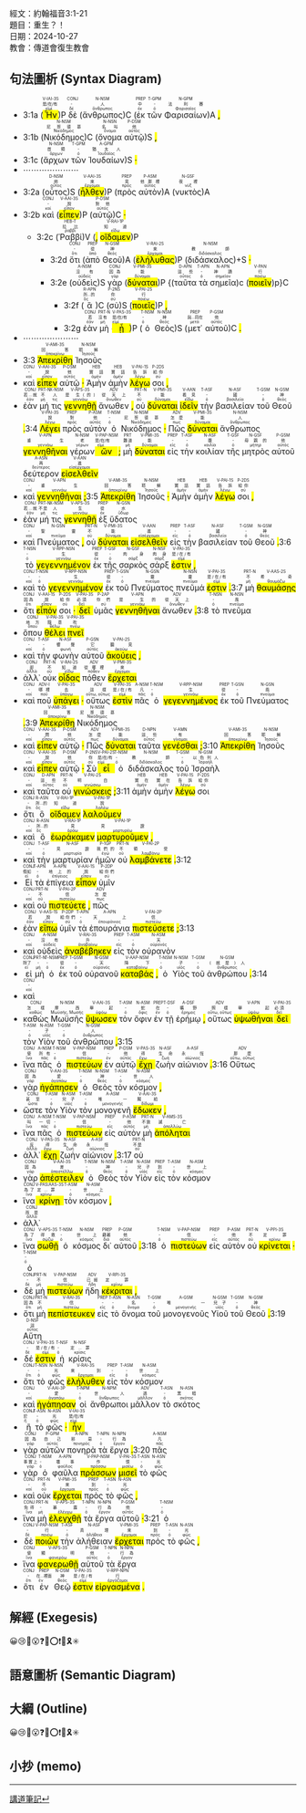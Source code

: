 經文：約翰福音3:1-21   
題目：重生？！   
日期：2024-10-27   
教會：傳道會復生教會   


## 句法圖析 (Syntax Diagram)

- 3:1a (<RUBY><ruby><ruby><mark class='verb'>Ἦν</mark><rt>εἰμί</rt></ruby><rt>是/在/有</rt></ruby><rt>V-IAI-3S</rt></RUBY>)P <RUBY><ruby><ruby>δὲ<rt>δέ</rt></ruby><rt>-</rt></ruby><rt>CONJ</rt></RUBY> (<RUBY><ruby><ruby>ἄνθρωπος<rt>ἄνθρωπος</rt></ruby><rt>人</rt></ruby><rt>N-NSM</rt></RUBY>)C (<RUBY><ruby><ruby>ἐκ<rt>ἐκ</rt></ruby><rt>中</rt></ruby><rt>PREP</rt></RUBY> <RUBY><ruby><ruby>τῶν<rt>ὀ</rt></ruby><rt>-</rt></ruby><rt>T-GPM</rt></RUBY> <RUBY><ruby><ruby>Φαρισαίων<rt>Φαρισαῖος</rt></ruby><rt>法利賽</rt></ruby><rt>N-GPM</rt></RUBY>)A <mark class='punctuation'>,</mark> 
- 3:1b (<RUBY><ruby><ruby>Νικόδημος<rt>Νικόδημος</rt></ruby><rt>尼哥德慕</rt></ruby><rt>N-NSM</rt></RUBY>)C (<RUBY><ruby><ruby>ὄνομα<rt>ὄνομα</rt></ruby><rt>名叫</rt></ruby><rt>N-NSN</rt></RUBY> <RUBY><ruby><ruby>αὐτῷ<rt>αὐτός</rt></ruby><rt>他</rt></ruby><rt>P-DSM</rt></RUBY>)S <mark class='punctuation'>,</mark> 
- 3:1c (<RUBY><ruby><ruby>ἄρχων<rt>ἄρχων</rt></ruby><rt>首領</rt></ruby><rt>N-NSM</rt></RUBY> <RUBY><ruby><ruby>τῶν<rt>ὀ</rt></ruby><rt>-</rt></ruby><rt>T-GPM</rt></RUBY> <RUBY><ruby><ruby>Ἰουδαίων<rt>Ἰουδαῖος</rt></ruby><rt>猶太人</rt></ruby><rt>A-GPM</rt></RUBY>)S <mark class='punctuation'>·</mark>
- ⋯⋯⋯⋯⋯⋯⋯
- 3:2a (<RUBY><ruby><ruby>οὗτος<rt>οὗτος</rt></ruby><rt>他</rt></ruby><rt>D-NSM</rt></RUBY>)S (<RUBY><ruby><ruby><mark class='verb'>ἦλθεν</mark><rt>ἔρχομαι</rt></ruby><rt>來</rt></ruby><rt>V-AAI-3S</rt></RUBY>)P (<RUBY><ruby><ruby>πρὸς<rt>πρός</rt></ruby><rt>見</rt></ruby><rt>PREP</rt></RUBY> <RUBY><ruby><ruby>αὐτὸν<rt>αὐτός</rt></ruby><rt>他那裡</rt></ruby><rt>P-ASM</rt></RUBY>)A (<RUBY><ruby><ruby>νυκτὸς<rt>νύξ</rt></ruby><rt>夜裡</rt></ruby><rt>N-GSF</rt></RUBY>)A
- 3:2b <RUBY><ruby><ruby>καὶ<rt>καί</rt></ruby><rt>-</rt></ruby><rt>CONJ</rt></RUBY> (<RUBY><ruby><ruby><mark class='verb'>εἶπεν</mark><rt>εἶπον</rt></ruby><rt>說</rt></ruby><rt>V-AAI-3S</rt></RUBY>)P (<RUBY><ruby><ruby>αὐτῷ<rt>αὐτός</rt></ruby><rt>對他</rt></ruby><rt>P-DSM</rt></RUBY>)C <mark class='punctuation'>·</mark> 
	- 3:2c (<RUBY><ruby><ruby>Ῥαββί<rt>ῥαββί</rt></ruby><rt>拉比</rt></ruby><rt>HEB-T</rt></RUBY>)V (<mark class='punctuation'>,</mark> <RUBY><ruby><ruby><mark class='verb'>οἴδαμεν</mark><rt>εἴδω</rt></ruby><rt>知道</rt></ruby><rt>V-RAI-1P</rt></RUBY>)P
		- 3:2d <RUBY><ruby><ruby>ὅτι<rt>ὅτι</rt></ruby><rt>-</rt></ruby><rt>CONJ</rt></RUBY> (<RUBY><ruby><ruby>ἀπὸ<rt>ἀπό</rt></ruby><rt>從</rt></ruby><rt>PREP</rt></RUBY> <RUBY><ruby><ruby>Θεοῦ<rt>θεός</rt></ruby><rt>神</rt></ruby><rt>N-GSM</rt></RUBY>)A (<RUBY><ruby><ruby><mark class='verb'>ἐλήλυθας</mark><rt>ἔρχομαι</rt></ruby><rt>來</rt></ruby><rt>V-RAI-2S</rt></RUBY>)P (<RUBY><ruby><ruby>διδάσκαλος<rt>διδάσκαλος</rt></ruby><rt>教師</rt></ruby><rt>N-NSM</rt></RUBY>)+S <mark class='punctuation'>·</mark> 
		- 3:2e (<RUBY><ruby><ruby>οὐδεὶς<rt>οὐδείς</rt></ruby><rt>沒有</rt></ruby><rt>A-NSM</rt></RUBY>)S <RUBY><ruby><ruby>γὰρ<rt>γάρ</rt></ruby><rt>因為</rt></ruby><rt>CONJ</rt></RUBY> (<RUBY><ruby><ruby><mark class='verb'>δύναται</mark><rt>δύναμαι</rt></ruby><rt>能</rt></ruby><rt>V-PMI-3S</rt></RUBY>)P {(<RUBY><ruby><ruby>ταῦτα<rt>οὗτος</rt></ruby><rt>這些</rt></ruby><rt>D-APN</rt></RUBY> <RUBY><ruby><ruby>τὰ<rt>ὀ</rt></ruby><rt>-</rt></ruby><rt>T-APN</rt></RUBY> <RUBY><ruby><ruby>σημεῖα<rt>σημεῖον</rt></ruby><rt>神蹟</rt></ruby><rt>N-APN</rt></RUBY>)c (<RUBY><ruby><ruby><mark class='inf'>ποιεῖν</mark><rt>ποιέω</rt></ruby><rt>行</rt></ruby><rt>V-PAN</rt></RUBY>)p}C 
			- 3:2f (<RUBY><ruby><ruby>ἃ<rt>ὅς</rt></ruby><rt>所...的</rt></ruby><rt>R-APN</rt></RUBY>)C (<RUBY><ruby><ruby>σὺ<rt>σύ</rt></ruby><rt>你</rt></ruby><rt>P-2NS</rt></RUBY>)S (<RUBY><ruby><ruby><mark class='verb'>ποιεῖς</mark><rt>ποιέω</rt></ruby><rt>行</rt></ruby><rt>V-PAI-2S</rt></RUBY>)P <mark class='punctuation'>,</mark> 
			- 3:2g <RUBY><ruby><ruby>ἐὰν<rt>ἐάν</rt></ruby><rt>若</rt></ruby><rt>CONJ</rt></RUBY> <RUBY><ruby><ruby>μὴ<rt>μή</rt></ruby><rt>沒有</rt></ruby><rt>PRT-N</rt></RUBY> (<RUBY><ruby><ruby><mark class='verb'>ᾖ</mark><rt>εἰμί</rt></ruby><rt>是/在/有</rt></ruby><rt>V-PAS-3S</rt></RUBY>)P (<RUBY><ruby><ruby>ὁ<rt>ὀ</rt></ruby><rt>-</rt></ruby><rt>T-NSM</rt></RUBY> <RUBY><ruby><ruby>Θεὸς<rt>θεός</rt></ruby><rt>神</rt></ruby><rt>N-NSM</rt></RUBY>)S (<RUBY><ruby><ruby>μετ᾽<rt>μετά</rt></ruby><rt>與...同在</rt></ruby><rt>PREP</rt></RUBY> <RUBY><ruby><ruby>αὐτοῦ<rt>αὐτός</rt></ruby><rt>他</rt></ruby><rt>P-GSM</rt></RUBY>)C <mark class='punctuation'>.</mark>
- ⋯⋯⋯⋯⋯⋯⋯
- 3:3 <RUBY><ruby><ruby><mark class='verb'>Ἀπεκρίθη</mark><rt>ἀποκρίνω</rt></ruby><rt>回答</rt></ruby><rt>V-AMI-3S</rt></RUBY> <RUBY><ruby><ruby>Ἰησοῦς<rt>Ἰησοῦς</rt></ruby><rt>耶穌</rt></ruby><rt>N-NSM</rt></RUBY> 
- <RUBY><ruby><ruby>καὶ<rt>καί</rt></ruby><rt>-</rt></ruby><rt>CONJ</rt></RUBY> <RUBY><ruby><ruby><mark class='verb'>εἶπεν</mark><rt>εἶπον</rt></ruby><rt>說</rt></ruby><rt>V-AAI-3S</rt></RUBY> <RUBY><ruby><ruby>αὐτῷ<rt>αὐτός</rt></ruby><rt>他</rt></ruby><rt>P-DSM</rt></RUBY> <mark class='punctuation'>·</mark> <RUBY><ruby><ruby>Ἀμὴν<rt>ἀμήν</rt></ruby><rt>實話</rt></ruby><rt>HEB</rt></RUBY> <RUBY><ruby><ruby>ἀμὴν<rt>ἀμήν</rt></ruby><rt>實話</rt></ruby><rt>HEB</rt></RUBY> <RUBY><ruby><ruby><mark class='verb'>λέγω</mark><rt>λέγω</rt></ruby><rt>告訴</rt></ruby><rt>V-PAI-1S</rt></RUBY> <RUBY><ruby><ruby>σοι<rt>σύ</rt></ruby><rt>給你</rt></ruby><rt>P-2DS</rt></RUBY> <mark class='punctuation'>,</mark> 
- <RUBY><ruby><ruby>ἐὰν<rt>ἐάν</rt></ruby><rt>若...就</rt></ruby><rt>CONJ</rt></RUBY> <RUBY><ruby><ruby>μή<rt>μή</rt></ruby><rt>不</rt></ruby><rt>PRT-N</rt></RUBY> <RUBY><ruby><ruby>τις<rt>τις</rt></ruby><rt>人</rt></ruby><rt>X-NSM</rt></RUBY> <RUBY><ruby><ruby><mark class='verb'>γεννηθῇ</mark><rt>γεννάω</rt></ruby><rt>是 生(的)</rt></ruby><rt>V-APS-3S</rt></RUBY> <RUBY><ruby><ruby>ἄνωθεν<rt>ἄνωθεν</rt></ruby><rt>從天上</rt></ruby><rt>ADV</rt></RUBY> <mark class='punctuation'>,</mark> <RUBY><ruby><ruby>οὐ<rt>οὐ</rt></ruby><rt>不</rt></ruby><rt>PRT-N</rt></RUBY> <RUBY><ruby><ruby><mark class='verb'>δύναται</mark><rt>δύναμαι</rt></ruby><rt>能</rt></ruby><rt>V-PMI-3S</rt></RUBY> <RUBY><ruby><ruby><mark class='inf'>ἰδεῖν</mark><rt>εἴδω</rt></ruby><rt>看見</rt></ruby><rt>V-AAN</rt></RUBY> <RUBY><ruby><ruby>τὴν<rt>ὀ</rt></ruby><rt>-</rt></ruby><rt>T-ASF</rt></RUBY> <RUBY><ruby><ruby>βασιλείαν<rt>βασιλεία</rt></ruby><rt>國</rt></ruby><rt>N-ASF</rt></RUBY> <RUBY><ruby><ruby>τοῦ<rt>ὀ</rt></ruby><rt>-</rt></ruby><rt>T-GSM</rt></RUBY> <RUBY><ruby><ruby>Θεοῦ<rt>θεός</rt></ruby><rt>神</rt></ruby><rt>N-GSM</rt></RUBY> <mark class='punctuation'>.</mark>3:4 <RUBY><ruby><ruby><mark class='verb'>Λέγει</mark><rt>λέγω</rt></ruby><rt>說</rt></ruby><rt>V-PAI-3S</rt></RUBY> <RUBY><ruby><ruby>πρὸς<rt>πρός</rt></ruby><rt>對</rt></ruby><rt>PREP</rt></RUBY> <RUBY><ruby><ruby>αὐτὸν<rt>αὐτός</rt></ruby><rt>他</rt></ruby><rt>P-ASM</rt></RUBY> <RUBY><ruby><ruby>ὁ<rt>ὀ</rt></ruby><rt>-</rt></ruby><rt>T-NSM</rt></RUBY> <RUBY><ruby><ruby>Νικόδημος<rt>Νικόδημος</rt></ruby><rt>尼哥德慕</rt></ruby><rt>N-NSM</rt></RUBY> <mark class='punctuation'>·</mark> <RUBY><ruby><ruby>Πῶς<rt>πως</rt></ruby><rt>怎麼</rt></ruby><rt>ADV</rt></RUBY> <RUBY><ruby><ruby><mark class='verb'>δύναται</mark><rt>δύναμαι</rt></ruby><rt>能</rt></ruby><rt>V-PMI-3S</rt></RUBY> <RUBY><ruby><ruby>ἄνθρωπος<rt>ἄνθρωπος</rt></ruby><rt>人</rt></ruby><rt>N-NSM</rt></RUBY> <RUBY><ruby><ruby><mark class='inf'>γεννηθῆναι</mark><rt>γεννάω</rt></ruby><rt>重生</rt></ruby><rt>V-APN</rt></RUBY> <RUBY><ruby><ruby>γέρων<rt>γέρων</rt></ruby><rt>老</rt></ruby><rt>N-NSM</rt></RUBY> <RUBY><ruby><ruby><mark class='ptc'>ὤν</mark><rt>εἰμί</rt></ruby><rt>是/在/有</rt></ruby><rt>V-PAP-NSM</rt></RUBY> <mark class='punctuation'>;</mark> <RUBY><ruby><ruby>μὴ<rt>μή</rt></ruby><rt>難道</rt></ruby><rt>PRT</rt></RUBY> <RUBY><ruby><ruby><mark class='verb'>δύναται</mark><rt>δύναμαι</rt></ruby><rt>能</rt></ruby><rt>V-PMI-3S</rt></RUBY> <RUBY><ruby><ruby>εἰς<rt>εἰς</rt></ruby><rt>-</rt></ruby><rt>PREP</rt></RUBY> <RUBY><ruby><ruby>τὴν<rt>ὀ</rt></ruby><rt>-</rt></ruby><rt>T-ASF</rt></RUBY> <RUBY><ruby><ruby>κοιλίαν<rt>κοιλία</rt></ruby><rt>腹</rt></ruby><rt>N-ASF</rt></RUBY> <RUBY><ruby><ruby>τῆς<rt>ὀ</rt></ruby><rt>-</rt></ruby><rt>T-GSF</rt></RUBY> <RUBY><ruby><ruby>μητρὸς<rt>μήτηρ</rt></ruby><rt>母親的</rt></ruby><rt>N-GSF</rt></RUBY> <RUBY><ruby><ruby>αὐτοῦ<rt>αὐτός</rt></ruby><rt>他</rt></ruby><rt>P-GSM</rt></RUBY> <RUBY><ruby><ruby>δεύτερον<rt>δεύτερος</rt></ruby><rt>再</rt></ruby><rt>A-ASN</rt></RUBY> <RUBY><ruby><ruby><mark class='inf'>εἰσελθεῖν</mark><rt>εἰσέρχομαι</rt></ruby><rt>進</rt></ruby><rt>V-AAN</rt></RUBY> 
- <RUBY><ruby><ruby>καὶ<rt>καί</rt></ruby><rt>-</rt></ruby><rt>CONJ</rt></RUBY> <RUBY><ruby><ruby><mark class='inf'>γεννηθῆναι</mark><rt>γεννάω</rt></ruby><rt>重生</rt></ruby><rt>V-APN</rt></RUBY> <mark class='punctuation'>;</mark>3:5 <RUBY><ruby><ruby><mark class='verb'>Ἀπεκρίθη</mark><rt>ἀποκρίνω</rt></ruby><rt>回答</rt></ruby><rt>V-AMI-3S</rt></RUBY> <RUBY><ruby><ruby>Ἰησοῦς<rt>Ἰησοῦς</rt></ruby><rt>耶穌</rt></ruby><rt>N-NSM</rt></RUBY> <mark class='punctuation'>·</mark> <RUBY><ruby><ruby>Ἀμὴν<rt>ἀμήν</rt></ruby><rt>實話</rt></ruby><rt>HEB</rt></RUBY> <RUBY><ruby><ruby>ἀμὴν<rt>ἀμήν</rt></ruby><rt>實話</rt></ruby><rt>HEB</rt></RUBY> <RUBY><ruby><ruby><mark class='verb'>λέγω</mark><rt>λέγω</rt></ruby><rt>告訴</rt></ruby><rt>V-PAI-1S</rt></RUBY> <RUBY><ruby><ruby>σοι<rt>σύ</rt></ruby><rt>給你</rt></ruby><rt>P-2DS</rt></RUBY> <mark class='punctuation'>,</mark> 
- <RUBY><ruby><ruby>ἐὰν<rt>ἐάν</rt></ruby><rt>若...就</rt></ruby><rt>CONJ</rt></RUBY> <RUBY><ruby><ruby>μή<rt>μή</rt></ruby><rt>不是</rt></ruby><rt>PRT-N</rt></RUBY> <RUBY><ruby><ruby>τις<rt>τις</rt></ruby><rt>人</rt></ruby><rt>X-NSM</rt></RUBY> <RUBY><ruby><ruby><mark class='verb'>γεννηθῇ</mark><rt>γεννάω</rt></ruby><rt>生</rt></ruby><rt>V-APS-3S</rt></RUBY> <RUBY><ruby><ruby>ἐξ<rt>ἐκ</rt></ruby><rt>從</rt></ruby><rt>PREP</rt></RUBY> <RUBY><ruby><ruby>ὕδατος<rt>ὕδωρ</rt></ruby><rt>水</rt></ruby><rt>N-GSN</rt></RUBY> 
- <RUBY><ruby><ruby>καὶ<rt>καί</rt></ruby><rt>-</rt></ruby><rt>CONJ</rt></RUBY> <RUBY><ruby><ruby>Πνεύματος<rt>πνεῦμα</rt></ruby><rt>聖靈</rt></ruby><rt>N-GSN</rt></RUBY> <mark class='punctuation'>,</mark> <RUBY><ruby><ruby>οὐ<rt>οὐ</rt></ruby><rt>不</rt></ruby><rt>PRT-N</rt></RUBY> <RUBY><ruby><ruby><mark class='verb'>δύναται</mark><rt>δύναμαι</rt></ruby><rt>能</rt></ruby><rt>V-PMI-3S</rt></RUBY> <RUBY><ruby><ruby><mark class='inf'>εἰσελθεῖν</mark><rt>εἰσέρχομαι</rt></ruby><rt>進</rt></ruby><rt>V-AAN</rt></RUBY> <RUBY><ruby><ruby>εἰς<rt>εἰς</rt></ruby><rt>-</rt></ruby><rt>PREP</rt></RUBY> <RUBY><ruby><ruby>τὴν<rt>ὀ</rt></ruby><rt>-</rt></ruby><rt>T-ASF</rt></RUBY> <RUBY><ruby><ruby>βασιλείαν<rt>βασιλεία</rt></ruby><rt>國</rt></ruby><rt>N-ASF</rt></RUBY> <RUBY><ruby><ruby>τοῦ<rt>ὀ</rt></ruby><rt>-</rt></ruby><rt>T-GSM</rt></RUBY> <RUBY><ruby><ruby>Θεοῦ<rt>θεός</rt></ruby><rt>神</rt></ruby><rt>N-GSM</rt></RUBY> <mark class='punctuation'>.</mark>3:6 <RUBY><ruby><ruby>τὸ<rt>ὀ</rt></ruby><rt>-</rt></ruby><rt>T-NSN</rt></RUBY> <RUBY><ruby><ruby><mark class='ptc'>γεγεννημένον</mark><rt>γεννάω</rt></ruby><rt>生</rt></ruby><rt>V-RPP-NSN</rt></RUBY> <RUBY><ruby><ruby>ἐκ<rt>ἐκ</rt></ruby><rt>從</rt></ruby><rt>PREP</rt></RUBY> <RUBY><ruby><ruby>τῆς<rt>ὀ</rt></ruby><rt>-</rt></ruby><rt>T-GSF</rt></RUBY> <RUBY><ruby><ruby>σαρκὸς<rt>σάρξ</rt></ruby><rt>肉身</rt></ruby><rt>N-GSF</rt></RUBY> <RUBY><ruby><ruby>σάρξ<rt>σάρξ</rt></ruby><rt>肉身</rt></ruby><rt>N-NSF</rt></RUBY> <RUBY><ruby><ruby><mark class='verb'>ἐστιν</mark><rt>εἰμί</rt></ruby><rt>是/在/有</rt></ruby><rt>V-PAI-3S</rt></RUBY> <mark class='punctuation'>,</mark> 
- <RUBY><ruby><ruby>καὶ<rt>καί</rt></ruby><rt>-</rt></ruby><rt>CONJ</rt></RUBY> <RUBY><ruby><ruby>τὸ<rt>ὀ</rt></ruby><rt>-</rt></ruby><rt>T-NSN</rt></RUBY> <RUBY><ruby><ruby><mark class='ptc'>γεγεννημένον</mark><rt>γεννάω</rt></ruby><rt>生</rt></ruby><rt>V-RPP-NSN</rt></RUBY> <RUBY><ruby><ruby>ἐκ<rt>ἐκ</rt></ruby><rt>從</rt></ruby><rt>PREP</rt></RUBY> <RUBY><ruby><ruby>τοῦ<rt>ὀ</rt></ruby><rt>-</rt></ruby><rt>T-GSN</rt></RUBY> <RUBY><ruby><ruby>Πνεύματος<rt>πνεῦμα</rt></ruby><rt>靈</rt></ruby><rt>N-GSN</rt></RUBY> <RUBY><ruby><ruby>πνεῦμά<rt>πνεῦμα</rt></ruby><rt>靈</rt></ruby><rt>N-NSN</rt></RUBY> <RUBY><ruby><ruby><mark class='verb'>ἐστιν</mark><rt>εἰμί</rt></ruby><rt>是/在/有</rt></ruby><rt>V-PAI-3S</rt></RUBY> <mark class='punctuation'>.</mark>3:7 <RUBY><ruby><ruby>μὴ<rt>μή</rt></ruby><rt>不</rt></ruby><rt>PRT-N</rt></RUBY> <RUBY><ruby><ruby><mark class='verb'>θαυμάσῃς</mark><rt>θαυμάζω</rt></ruby><rt>希奇</rt></ruby><rt>V-AAS-2S</rt></RUBY> 
- <RUBY><ruby><ruby>ὅτι<rt>ὅτι</rt></ruby><rt>因為</rt></ruby><rt>CONJ</rt></RUBY> <RUBY><ruby><ruby><mark class='verb'>εἶπόν</mark><rt>εἶπον</rt></ruby><rt>說</rt></ruby><rt>V-AAI-1S</rt></RUBY> <RUBY><ruby><ruby>σοι<rt>σύ</rt></ruby><rt>給你</rt></ruby><rt>P-2DS</rt></RUBY> <mark class='punctuation'>·</mark> <RUBY><ruby><ruby><mark class='verb'>δεῖ</mark><rt>δεῖ</rt></ruby><rt>必須</rt></ruby><rt>V-PAI-3S</rt></RUBY> <RUBY><ruby><ruby>ὑμᾶς<rt>σύ</rt></ruby><rt>你們</rt></ruby><rt>P-2AP</rt></RUBY> <RUBY><ruby><ruby><mark class='inf'>γεννηθῆναι</mark><rt>γεννάω</rt></ruby><rt>是 生的</rt></ruby><rt>V-APN</rt></RUBY> <RUBY><ruby><ruby>ἄνωθεν<rt>ἄνωθεν</rt></ruby><rt>從天上</rt></ruby><rt>ADV</rt></RUBY> <mark class='punctuation'>.</mark>3:8 <RUBY><ruby><ruby>τὸ<rt>ὀ</rt></ruby><rt>-</rt></ruby><rt>T-NSN</rt></RUBY> <RUBY><ruby><ruby>πνεῦμα<rt>πνεῦμα</rt></ruby><rt>風</rt></ruby><rt>N-NSN</rt></RUBY> 
- <RUBY><ruby><ruby>ὅπου<rt>ὅπου</rt></ruby><rt>地方</rt></ruby><rt>CONJ</rt></RUBY> <RUBY><ruby><ruby><mark class='verb'>θέλει</mark><rt>θέλω</rt></ruby><rt>隨意</rt></ruby><rt>V-PAI-3S</rt></RUBY> <RUBY><ruby><ruby><mark class='verb'>πνεῖ</mark><rt>πνέω</rt></ruby><rt>吹</rt></ruby><rt>V-PAI-3S</rt></RUBY> 
- <RUBY><ruby><ruby>καὶ<rt>καί</rt></ruby><rt>-</rt></ruby><rt>CONJ</rt></RUBY> <RUBY><ruby><ruby>τὴν<rt>ὀ</rt></ruby><rt>-</rt></ruby><rt>T-ASF</rt></RUBY> <RUBY><ruby><ruby>φωνὴν<rt>φωνή</rt></ruby><rt>響聲</rt></ruby><rt>N-ASF</rt></RUBY> <RUBY><ruby><ruby>αὐτοῦ<rt>αὐτός</rt></ruby><rt>它</rt></ruby><rt>P-GSN</rt></RUBY> <RUBY><ruby><ruby><mark class='verb'>ἀκούεις</mark><rt>ἀκούω</rt></ruby><rt>聽見</rt></ruby><rt>V-PAI-2S</rt></RUBY> <mark class='punctuation'>,</mark> 
- <RUBY><ruby><ruby>ἀλλ᾽<rt>ἀλλά</rt></ruby><rt>卻</rt></ruby><rt>CONJ</rt></RUBY> <RUBY><ruby><ruby>οὐκ<rt>οὐ</rt></ruby><rt>不</rt></ruby><rt>PRT-N</rt></RUBY> <RUBY><ruby><ruby><mark class='verb'>οἶδας</mark><rt>εἴδω</rt></ruby><rt>知道</rt></ruby><rt>V-RAI-2S</rt></RUBY> <RUBY><ruby><ruby>πόθεν<rt>πόθεν</rt></ruby><rt>從哪裡</rt></ruby><rt>ADV</rt></RUBY> <RUBY><ruby><ruby><mark class='verb'>ἔρχεται</mark><rt>ἔρχομαι</rt></ruby><rt>來</rt></ruby><rt>V-PMI-3S</rt></RUBY> 
- <RUBY><ruby><ruby>καὶ<rt>καί</rt></ruby><rt>-</rt></ruby><rt>CONJ</rt></RUBY> <RUBY><ruby><ruby>ποῦ<rt>ποῦ</rt></ruby><rt>哪裡</rt></ruby><rt>ADV-I</rt></RUBY> <RUBY><ruby><ruby><mark class='verb'>ὑπάγει</mark><rt>ὑπάγω</rt></ruby><rt>去</rt></ruby><rt>V-PAI-3S</rt></RUBY> <mark class='punctuation'>·</mark> <RUBY><ruby><ruby>οὕτως<rt>οὕτω, οὕτως</rt></ruby><rt>這樣</rt></ruby><rt>ADV</rt></RUBY> <RUBY><ruby><ruby><mark class='verb'>ἐστὶν</mark><rt>εἰμί</rt></ruby><rt>是/在/有</rt></ruby><rt>V-PAI-3S</rt></RUBY> <RUBY><ruby><ruby>πᾶς<rt>πᾶς</rt></ruby><rt>凡</rt></ruby><rt>A-NSM</rt></RUBY> <RUBY><ruby><ruby>ὁ<rt>ὀ</rt></ruby><rt>-</rt></ruby><rt>T-NSM</rt></RUBY> <RUBY><ruby><ruby><mark class='ptc'>γεγεννημένος</mark><rt>γεννάω</rt></ruby><rt>生</rt></ruby><rt>V-RPP-NSM</rt></RUBY> <RUBY><ruby><ruby>ἐκ<rt>ἐκ</rt></ruby><rt>從</rt></ruby><rt>PREP</rt></RUBY> <RUBY><ruby><ruby>τοῦ<rt>ὀ</rt></ruby><rt>-</rt></ruby><rt>T-GSN</rt></RUBY> <RUBY><ruby><ruby>Πνεύματος<rt>πνεῦμα</rt></ruby><rt>風</rt></ruby><rt>N-GSN</rt></RUBY> <mark class='punctuation'>.</mark>3:9 <RUBY><ruby><ruby><mark class='verb'>Ἀπεκρίθη</mark><rt>ἀποκρίνω</rt></ruby><rt>回答</rt></ruby><rt>V-AMI-3S</rt></RUBY> <RUBY><ruby><ruby>Νικόδημος<rt>Νικόδημος</rt></ruby><rt>尼哥德慕</rt></ruby><rt>N-NSM</rt></RUBY> 
- <RUBY><ruby><ruby>καὶ<rt>καί</rt></ruby><rt>-</rt></ruby><rt>CONJ</rt></RUBY> <RUBY><ruby><ruby><mark class='verb'>εἶπεν</mark><rt>εἶπον</rt></ruby><rt>問</rt></ruby><rt>V-AAI-3S</rt></RUBY> <RUBY><ruby><ruby>αὐτῷ<rt>αὐτός</rt></ruby><rt>他</rt></ruby><rt>P-DSM</rt></RUBY> <mark class='punctuation'>·</mark> <RUBY><ruby><ruby>Πῶς<rt>πως</rt></ruby><rt>怎麼</rt></ruby><rt>ADV</rt></RUBY> <RUBY><ruby><ruby><mark class='verb'>δύναται</mark><rt>δύναμαι</rt></ruby><rt>能</rt></ruby><rt>V-PMI-3S</rt></RUBY> <RUBY><ruby><ruby>ταῦτα<rt>οὗτος</rt></ruby><rt>這些</rt></ruby><rt>D-NPN</rt></RUBY> <RUBY><ruby><ruby><mark class='inf'>γενέσθαι</mark><rt>γίνομαι</rt></ruby><rt>有</rt></ruby><rt>V-AMN</rt></RUBY> <mark class='punctuation'>;</mark>3:10 <RUBY><ruby><ruby><mark class='verb'>Ἀπεκρίθη</mark><rt>ἀποκρίνω</rt></ruby><rt>回答</rt></ruby><rt>V-AMI-3S</rt></RUBY> <RUBY><ruby><ruby>Ἰησοῦς<rt>Ἰησοῦς</rt></ruby><rt>耶穌</rt></ruby><rt>N-NSM</rt></RUBY> 
- <RUBY><ruby><ruby>καὶ<rt>καί</rt></ruby><rt>-</rt></ruby><rt>CONJ</rt></RUBY> <RUBY><ruby><ruby><mark class='verb'>εἶπεν</mark><rt>εἶπον</rt></ruby><rt>說</rt></ruby><rt>V-AAI-3S</rt></RUBY> <RUBY><ruby><ruby>αὐτῷ<rt>αὐτός</rt></ruby><rt>他</rt></ruby><rt>P-DSM</rt></RUBY> <mark class='punctuation'>·</mark> <RUBY><ruby><ruby>Σὺ<rt>σύ</rt></ruby><rt>你</rt></ruby><rt>P-2NS</rt></RUBY> <RUBY><ruby><ruby><mark class='verb'>εἶ</mark><rt>εἰμί</rt></ruby><rt>是/在/有</rt></ruby><rt>V-PAI-2S</rt></RUBY> <RUBY><ruby><ruby>ὁ<rt>ὀ</rt></ruby><rt>-</rt></ruby><rt>T-NSM</rt></RUBY> <RUBY><ruby><ruby>διδάσκαλος<rt>διδάσκαλος</rt></ruby><rt>教師</rt></ruby><rt>N-NSM</rt></RUBY> <RUBY><ruby><ruby>τοῦ<rt>ὀ</rt></ruby><rt>-</rt></ruby><rt>T-GSM</rt></RUBY> <RUBY><ruby><ruby>Ἰσραὴλ<rt>Ἰσραήλ</rt></ruby><rt>以色列人</rt></ruby><rt>N-GSM</rt></RUBY> 
- <RUBY><ruby><ruby>καὶ<rt>καί</rt></ruby><rt>-</rt></ruby><rt>CONJ</rt></RUBY> <RUBY><ruby><ruby>ταῦτα<rt>οὗτος</rt></ruby><rt>這些</rt></ruby><rt>D-APN</rt></RUBY> <RUBY><ruby><ruby>οὐ<rt>οὐ</rt></ruby><rt>不</rt></ruby><rt>PRT-N</rt></RUBY> <RUBY><ruby><ruby><mark class='verb'>γινώσκεις</mark><rt>γινώσκω</rt></ruby><rt>明白</rt></ruby><rt>V-PAI-2S</rt></RUBY> <mark class='punctuation'>;</mark>3:11 <RUBY><ruby><ruby>ἀμὴν<rt>ἀμήν</rt></ruby><rt>實在</rt></ruby><rt>HEB</rt></RUBY> <RUBY><ruby><ruby>ἀμὴν<rt>ἀμήν</rt></ruby><rt>實在</rt></ruby><rt>HEB</rt></RUBY> <RUBY><ruby><ruby><mark class='verb'>λέγω</mark><rt>λέγω</rt></ruby><rt>告訴</rt></ruby><rt>V-PAI-1S</rt></RUBY> <RUBY><ruby><ruby>σοι<rt>σύ</rt></ruby><rt>給你</rt></ruby><rt>P-2DS</rt></RUBY> 
- <RUBY><ruby><ruby>ὅτι<rt>ὅτι</rt></ruby><rt>-</rt></ruby><rt>CONJ</rt></RUBY> <RUBY><ruby><ruby>ὃ<rt>ὅς</rt></ruby><rt>所...的</rt></ruby><rt>R-ASN</rt></RUBY> <RUBY><ruby><ruby><mark class='verb'>οἴδαμεν</mark><rt>εἴδω</rt></ruby><rt>知道</rt></ruby><rt>V-RAI-1P</rt></RUBY> <RUBY><ruby><ruby><mark class='verb'>λαλοῦμεν</mark><rt>λαλέω</rt></ruby><rt>說</rt></ruby><rt>V-PAI-1P</rt></RUBY> 
- <RUBY><ruby><ruby>καὶ<rt>καί</rt></ruby><rt>-</rt></ruby><rt>CONJ</rt></RUBY> <RUBY><ruby><ruby>ὃ<rt>ὅς</rt></ruby><rt>所...的</rt></ruby><rt>R-ASN</rt></RUBY> <RUBY><ruby><ruby><mark class='verb'>ἑωράκαμεν</mark><rt>ὁράω</rt></ruby><rt>見</rt></ruby><rt>V-RAI-1P</rt></RUBY> <RUBY><ruby><ruby><mark class='verb'>μαρτυροῦμεν</mark><rt>μαρτυρέω</rt></ruby><rt>見證</rt></ruby><rt>V-PAI-1P</rt></RUBY> <mark class='punctuation'>,</mark> 
- <RUBY><ruby><ruby>καὶ<rt>καί</rt></ruby><rt>-</rt></ruby><rt>CONJ</rt></RUBY> <RUBY><ruby><ruby>τὴν<rt>ὀ</rt></ruby><rt>-</rt></ruby><rt>T-ASF</rt></RUBY> <RUBY><ruby><ruby>μαρτυρίαν<rt>μαρτυρία</rt></ruby><rt>見證</rt></ruby><rt>N-ASF</rt></RUBY> <RUBY><ruby><ruby>ἡμῶν<rt>ἐγώ</rt></ruby><rt>我們的</rt></ruby><rt>P-1GP</rt></RUBY> <RUBY><ruby><ruby>οὐ<rt>οὐ</rt></ruby><rt>不</rt></ruby><rt>PRT-N</rt></RUBY> <RUBY><ruby><ruby><mark class='verb'>λαμβάνετε</mark><rt>λαμβάνω</rt></ruby><rt>領受</rt></ruby><rt>V-PAI-2P</rt></RUBY> <mark class='punctuation'>.</mark>3:12 
- <RUBY><ruby><ruby>Εἰ<rt>εἰ</rt></ruby><rt>假如</rt></ruby><rt>CONJ</rt></RUBY> <RUBY><ruby><ruby>τὰ<rt>ὀ</rt></ruby><rt>-</rt></ruby><rt>T-APN</rt></RUBY> <RUBY><ruby><ruby>ἐπίγεια<rt>ἐπίγειος</rt></ruby><rt>地上的</rt></ruby><rt>A-APN</rt></RUBY> <RUBY><ruby><ruby><mark class='verb'>εἶπον</mark><rt>εἶπον</rt></ruby><rt>說</rt></ruby><rt>V-AAI-1S</rt></RUBY> <RUBY><ruby><ruby>ὑμῖν<rt>σύ</rt></ruby><rt>給你們</rt></ruby><rt>P-2DP</rt></RUBY> 
- <RUBY><ruby><ruby>καὶ<rt>καί</rt></ruby><rt>-</rt></ruby><rt>CONJ</rt></RUBY> <RUBY><ruby><ruby>οὐ<rt>οὐ</rt></ruby><rt>不</rt></ruby><rt>PRT-N</rt></RUBY> <RUBY><ruby><ruby><mark class='verb'>πιστεύετε</mark><rt>πιστεύω</rt></ruby><rt>信</rt></ruby><rt>V-PAI-2P</rt></RUBY> <mark class='punctuation'>,</mark> <RUBY><ruby><ruby>πῶς<rt>πως</rt></ruby><rt>怎麼</rt></ruby><rt>ADV</rt></RUBY> 
- <RUBY><ruby><ruby>ἐὰν<rt>ἐάν</rt></ruby><rt>若</rt></ruby><rt>CONJ</rt></RUBY> <RUBY><ruby><ruby><mark class='verb'>εἴπω</mark><rt>εἶπον</rt></ruby><rt>說</rt></ruby><rt>V-AAS-1S</rt></RUBY> <RUBY><ruby><ruby>ὑμῖν<rt>σύ</rt></ruby><rt>給你們</rt></ruby><rt>P-2DP</rt></RUBY> <RUBY><ruby><ruby>τὰ<rt>ὀ</rt></ruby><rt>-</rt></ruby><rt>T-APN</rt></RUBY> <RUBY><ruby><ruby>ἐπουράνια<rt>ἐπουράνιος</rt></ruby><rt>天上</rt></ruby><rt>A-APN</rt></RUBY> <RUBY><ruby><ruby><mark class='verb'>πιστεύσετε</mark><rt>πιστεύω</rt></ruby><rt>信</rt></ruby><rt>V-FAI-2P</rt></RUBY> <mark class='punctuation'>;</mark>3:13 
- <RUBY><ruby><ruby>καὶ<rt>καί</rt></ruby><rt>-</rt></ruby><rt>CONJ</rt></RUBY> <RUBY><ruby><ruby>οὐδεὶς<rt>οὐδείς</rt></ruby><rt>沒有</rt></ruby><rt>A-NSM</rt></RUBY> <RUBY><ruby><ruby><mark class='verb'>ἀναβέβηκεν</mark><rt>ἀναβαίνω</rt></ruby><rt>升</rt></ruby><rt>V-RAI-3S</rt></RUBY> <RUBY><ruby><ruby>εἰς<rt>εἰς</rt></ruby><rt>-</rt></ruby><rt>PREP</rt></RUBY> <RUBY><ruby><ruby>τὸν<rt>ὀ</rt></ruby><rt>-</rt></ruby><rt>T-ASM</rt></RUBY> <RUBY><ruby><ruby>οὐρανὸν<rt>οὐρανός</rt></ruby><rt>天</rt></ruby><rt>N-ASM</rt></RUBY> 
- <RUBY><ruby><ruby>εἰ<rt>εἰ</rt></ruby><rt>除了</rt></ruby><rt>CONJ</rt></RUBY> <RUBY><ruby><ruby>μὴ<rt>μή</rt></ruby><rt>-</rt></ruby><rt>PRT-N</rt></RUBY> <RUBY><ruby><ruby>ὁ<rt>ὀ</rt></ruby><rt>-</rt></ruby><rt>T-NSM</rt></RUBY> <RUBY><ruby><ruby>ἐκ<rt>ἐκ</rt></ruby><rt>從</rt></ruby><rt>PREP</rt></RUBY> <RUBY><ruby><ruby>τοῦ<rt>ὀ</rt></ruby><rt>-</rt></ruby><rt>T-GSM</rt></RUBY> <RUBY><ruby><ruby>οὐρανοῦ<rt>οὐρανός</rt></ruby><rt>天</rt></ruby><rt>N-GSM</rt></RUBY> <RUBY><ruby><ruby><mark class='ptc'>καταβάς</mark><rt>καταβαίνω</rt></ruby><rt>降下</rt></ruby><rt>V-AAP-NSM</rt></RUBY> <mark class='punctuation'>,</mark> <RUBY><ruby><ruby>ὁ<rt>ὀ</rt></ruby><rt>-</rt></ruby><rt>T-NSM</rt></RUBY> <RUBY><ruby><ruby>Υἱὸς<rt>υἱός</rt></ruby><rt>子</rt></ruby><rt>N-NSM</rt></RUBY> <RUBY><ruby><ruby>τοῦ<rt>ὀ</rt></ruby><rt>-</rt></ruby><rt>T-GSM</rt></RUBY> <RUBY><ruby><ruby>ἀνθρώπου<rt>ἄνθρωπος</rt></ruby><rt>(就是)人</rt></ruby><rt>N-GSM</rt></RUBY> <mark class='punctuation'>.</mark>3:14 
- <RUBY><ruby><ruby>καὶ<rt>καί</rt></ruby><rt>-</rt></ruby><rt>CONJ</rt></RUBY> 
- <RUBY><ruby><ruby>καθὼς<rt>καθώς</rt></ruby><rt>怎樣</rt></ruby><rt>CONJ</rt></RUBY> <RUBY><ruby><ruby>Μωϋσῆς<rt>Μωϋσῆς, Μωσῆς</rt></ruby><rt>摩西</rt></ruby><rt>N-NSM</rt></RUBY> <RUBY><ruby><ruby><mark class='verb'>ὕψωσεν</mark><rt>ὑψόω</rt></ruby><rt>舉起</rt></ruby><rt>V-AAI-3S</rt></RUBY> <RUBY><ruby><ruby>τὸν<rt>ὀ</rt></ruby><rt>-</rt></ruby><rt>T-ASM</rt></RUBY> <RUBY><ruby><ruby>ὄφιν<rt>ὄφις</rt></ruby><rt>蛇</rt></ruby><rt>N-ASM</rt></RUBY> <RUBY><ruby><ruby>ἐν<rt>ἐν</rt></ruby><rt>在</rt></ruby><rt>PREP</rt></RUBY> <RUBY><ruby><ruby>τῇ<rt>ὀ</rt></ruby><rt>-</rt></ruby><rt>T-DSF</rt></RUBY> <RUBY><ruby><ruby>ἐρήμῳ<rt>ἔρημος</rt></ruby><rt>曠野</rt></ruby><rt>A-DSF</rt></RUBY> <mark class='punctuation'>,</mark> <RUBY><ruby><ruby>οὕτως<rt>οὕτω, οὕτως</rt></ruby><rt>照樣</rt></ruby><rt>ADV</rt></RUBY> <RUBY><ruby><ruby><mark class='inf'>ὑψωθῆναι</mark><rt>ὑψόω</rt></ruby><rt>舉起</rt></ruby><rt>V-APN</rt></RUBY> <RUBY><ruby><ruby><mark class='verb'>δεῖ</mark><rt>δεῖ</rt></ruby><rt>必須</rt></ruby><rt>V-PAI-3S</rt></RUBY> <RUBY><ruby><ruby>τὸν<rt>ὀ</rt></ruby><rt>-</rt></ruby><rt>T-ASM</rt></RUBY> <RUBY><ruby><ruby>Υἱὸν<rt>υἱός</rt></ruby><rt>子</rt></ruby><rt>N-ASM</rt></RUBY> <RUBY><ruby><ruby>τοῦ<rt>ὀ</rt></ruby><rt>-</rt></ruby><rt>T-GSM</rt></RUBY> <RUBY><ruby><ruby>ἀνθρώπου<rt>ἄνθρωπος</rt></ruby><rt>人</rt></ruby><rt>N-GSM</rt></RUBY> <mark class='punctuation'>,</mark>3:15 
- <RUBY><ruby><ruby>ἵνα<rt>ἵνα</rt></ruby><rt>使</rt></ruby><rt>CONJ</rt></RUBY> <RUBY><ruby><ruby>πᾶς<rt>πᾶς</rt></ruby><rt>所有</rt></ruby><rt>A-NSM</rt></RUBY> <RUBY><ruby><ruby>ὁ<rt>ὀ</rt></ruby><rt>-</rt></ruby><rt>T-NSM</rt></RUBY> <RUBY><ruby><ruby><mark class='ptc'>πιστεύων</mark><rt>πιστεύω</rt></ruby><rt>信</rt></ruby><rt>V-PAP-NSM</rt></RUBY> <RUBY><ruby><ruby>ἐν<rt>ἐν</rt></ruby><rt>-</rt></ruby><rt>PREP</rt></RUBY> <RUBY><ruby><ruby>αὐτῷ<rt>αὐτός</rt></ruby><rt>他</rt></ruby><rt>P-DSM</rt></RUBY> <RUBY><ruby><ruby><mark class='verb'>ἔχῃ</mark><rt>ἔχω</rt></ruby><rt>得</rt></ruby><rt>V-PAS-3S</rt></RUBY> <RUBY><ruby><ruby>ζωὴν<rt>ζωή</rt></ruby><rt>生命</rt></ruby><rt>N-ASF</rt></RUBY> <RUBY><ruby><ruby>αἰώνιον<rt>αἰώνιος</rt></ruby><rt>永恆</rt></ruby><rt>A-ASF</rt></RUBY> <mark class='punctuation'>.</mark>3:16 <RUBY><ruby><ruby>Οὕτως<rt>οὕτω, οὕτως</rt></ruby><rt>那麼</rt></ruby><rt>ADV</rt></RUBY> 
- <RUBY><ruby><ruby>γὰρ<rt>γάρ</rt></ruby><rt>因為</rt></ruby><rt>CONJ</rt></RUBY> <RUBY><ruby><ruby><mark class='verb'>ἠγάπησεν</mark><rt>ἀγαπάω</rt></ruby><rt>愛</rt></ruby><rt>V-AAI-3S</rt></RUBY> <RUBY><ruby><ruby>ὁ<rt>ὀ</rt></ruby><rt>-</rt></ruby><rt>T-NSM</rt></RUBY> <RUBY><ruby><ruby>Θεὸς<rt>θεός</rt></ruby><rt>神</rt></ruby><rt>N-NSM</rt></RUBY> <RUBY><ruby><ruby>τὸν<rt>ὀ</rt></ruby><rt>-</rt></ruby><rt>T-ASM</rt></RUBY> <RUBY><ruby><ruby>κόσμον<rt>κόσμος</rt></ruby><rt>世人</rt></ruby><rt>N-ASM</rt></RUBY> <mark class='punctuation'>,</mark> 
- <RUBY><ruby><ruby>ὥστε<rt>ὥστε</rt></ruby><rt>甚至</rt></ruby><rt>CONJ</rt></RUBY> <RUBY><ruby><ruby>τὸν<rt>ὀ</rt></ruby><rt>-</rt></ruby><rt>T-ASM</rt></RUBY> <RUBY><ruby><ruby>Υἱὸν<rt>υἱός</rt></ruby><rt>兒子</rt></ruby><rt>N-ASM</rt></RUBY> <RUBY><ruby><ruby>τὸν<rt>ὀ</rt></ruby><rt>-</rt></ruby><rt>T-ASM</rt></RUBY> <RUBY><ruby><ruby>μονογενῆ<rt>μονογενής</rt></ruby><rt>唯一</rt></ruby><rt>A-ASM</rt></RUBY> <RUBY><ruby><ruby><mark class='verb'>ἔδωκεν</mark><rt>δίδωμι</rt></ruby><rt>賜給</rt></ruby><rt>V-AAI-3S</rt></RUBY> <mark class='punctuation'>,</mark> 
- <RUBY><ruby><ruby>ἵνα<rt>ἵνα</rt></ruby><rt>叫</rt></ruby><rt>CONJ</rt></RUBY> <RUBY><ruby><ruby>πᾶς<rt>πᾶς</rt></ruby><rt>一切</rt></ruby><rt>A-NSM</rt></RUBY> <RUBY><ruby><ruby>ὁ<rt>ὀ</rt></ruby><rt>-</rt></ruby><rt>T-NSM</rt></RUBY> <RUBY><ruby><ruby><mark class='ptc'>πιστεύων</mark><rt>πιστεύω</rt></ruby><rt>信</rt></ruby><rt>V-PAP-NSM</rt></RUBY> <RUBY><ruby><ruby>εἰς<rt>εἰς</rt></ruby><rt>-</rt></ruby><rt>PREP</rt></RUBY> <RUBY><ruby><ruby>αὐτὸν<rt>αὐτός</rt></ruby><rt>他</rt></ruby><rt>P-ASM</rt></RUBY> <RUBY><ruby><ruby>μὴ<rt>μή</rt></ruby><rt>不致</rt></ruby><rt>PRT-N</rt></RUBY> <RUBY><ruby><ruby><mark class='verb'>ἀπόληται</mark><rt>ἀπολλύω</rt></ruby><rt>滅亡</rt></ruby><rt>V-AMS-3S</rt></RUBY> 
- <RUBY><ruby><ruby>ἀλλ᾽<rt>ἀλλά</rt></ruby><rt>反</rt></ruby><rt>CONJ</rt></RUBY> <RUBY><ruby><ruby><mark class='verb'>ἔχῃ</mark><rt>ἔχω</rt></ruby><rt>得</rt></ruby><rt>V-PAS-3S</rt></RUBY> <RUBY><ruby><ruby>ζωὴν<rt>ζωή</rt></ruby><rt>生命</rt></ruby><rt>N-ASF</rt></RUBY> <RUBY><ruby><ruby>αἰώνιον<rt>αἰώνιος</rt></ruby><rt>永恆</rt></ruby><rt>A-ASF</rt></RUBY> <mark class='punctuation'>.</mark>3:17 <RUBY><ruby><ruby>οὐ<rt>οὐ</rt></ruby><rt>不是</rt></ruby><rt>PRT-N</rt></RUBY> 
- <RUBY><ruby><ruby>γὰρ<rt>γάρ</rt></ruby><rt>因為</rt></ruby><rt>CONJ</rt></RUBY> <RUBY><ruby><ruby><mark class='verb'>ἀπέστειλεν</mark><rt>ἀποστέλλω</rt></ruby><rt>差</rt></ruby><rt>V-AAI-3S</rt></RUBY> <RUBY><ruby><ruby>ὁ<rt>ὀ</rt></ruby><rt>-</rt></ruby><rt>T-NSM</rt></RUBY> <RUBY><ruby><ruby>Θεὸς<rt>θεός</rt></ruby><rt>神</rt></ruby><rt>N-NSM</rt></RUBY> <RUBY><ruby><ruby>τὸν<rt>ὀ</rt></ruby><rt>-</rt></ruby><rt>T-ASM</rt></RUBY> <RUBY><ruby><ruby>Υἱὸν<rt>υἱός</rt></ruby><rt>兒子</rt></ruby><rt>N-ASM</rt></RUBY> <RUBY><ruby><ruby>εἰς<rt>εἰς</rt></ruby><rt>到</rt></ruby><rt>PREP</rt></RUBY> <RUBY><ruby><ruby>τὸν<rt>ὀ</rt></ruby><rt>-</rt></ruby><rt>T-ASM</rt></RUBY> <RUBY><ruby><ruby>κόσμον<rt>κόσμος</rt></ruby><rt>世上</rt></ruby><rt>N-ASM</rt></RUBY> 
- <RUBY><ruby><ruby>ἵνα<rt>ἵνα</rt></ruby><rt>為了</rt></ruby><rt>CONJ</rt></RUBY> <RUBY><ruby><ruby><mark class='verb'>κρίνῃ</mark><rt>κρίνω</rt></ruby><rt>定...罪</rt></ruby><rt>V-PAS⁞AAS-3S</rt></RUBY> <RUBY><ruby><ruby>τὸν<rt>ὀ</rt></ruby><rt>-</rt></ruby><rt>T-ASM</rt></RUBY> <RUBY><ruby><ruby>κόσμον<rt>κόσμος</rt></ruby><rt>世上</rt></ruby><rt>N-ASM</rt></RUBY> <mark class='punctuation'>,</mark> 
- <RUBY><ruby><ruby>ἀλλ᾽<rt>ἀλλά</rt></ruby><rt>而是</rt></ruby><rt>CONJ</rt></RUBY> 
- <RUBY><ruby><ruby>ἵνα<rt>ἵνα</rt></ruby><rt>為了</rt></ruby><rt>CONJ</rt></RUBY> <RUBY><ruby><ruby><mark class='verb'>σωθῇ</mark><rt>σῴζω</rt></ruby><rt>得救</rt></ruby><rt>V-APS-3S</rt></RUBY> <RUBY><ruby><ruby>ὁ<rt>ὀ</rt></ruby><rt>-</rt></ruby><rt>T-NSM</rt></RUBY> <RUBY><ruby><ruby>κόσμος<rt>κόσμος</rt></ruby><rt>世上</rt></ruby><rt>N-NSM</rt></RUBY> <RUBY><ruby><ruby>δι᾽<rt>διά</rt></ruby><rt>藉著</rt></ruby><rt>PREP</rt></RUBY> <RUBY><ruby><ruby>αὐτοῦ<rt>αὐτός</rt></ruby><rt>他</rt></ruby><rt>P-GSM</rt></RUBY> <mark class='punctuation'>.</mark>3:18 <RUBY><ruby><ruby>ὁ<rt>ὀ</rt></ruby><rt>-</rt></ruby><rt>T-NSM</rt></RUBY> <RUBY><ruby><ruby><mark class='ptc'>πιστεύων</mark><rt>πιστεύω</rt></ruby><rt>信</rt></ruby><rt>V-PAP-NSM</rt></RUBY> <RUBY><ruby><ruby>εἰς<rt>εἰς</rt></ruby><rt>-</rt></ruby><rt>PREP</rt></RUBY> <RUBY><ruby><ruby>αὐτὸν<rt>αὐτός</rt></ruby><rt>他</rt></ruby><rt>P-ASM</rt></RUBY> <RUBY><ruby><ruby>οὐ<rt>οὐ</rt></ruby><rt>不</rt></ruby><rt>PRT-N</rt></RUBY> <RUBY><ruby><ruby><mark class='verb'>κρίνεται</mark><rt>κρίνω</rt></ruby><rt>定罪</rt></ruby><rt>V-PPI-3S</rt></RUBY> <mark class='punctuation'>·</mark> <RUBY><ruby><ruby>ὁ<rt>ὀ</rt></ruby><rt>-</rt></ruby><rt>T-NSM</rt></RUBY> 
- <RUBY><ruby><ruby>δὲ<rt>δέ</rt></ruby><rt>-</rt></ruby><rt>CONJ</rt></RUBY> <RUBY><ruby><ruby>μὴ<rt>μή</rt></ruby><rt>不</rt></ruby><rt>PRT-N</rt></RUBY> <RUBY><ruby><ruby><mark class='ptc'>πιστεύων</mark><rt>πιστεύω</rt></ruby><rt>信</rt></ruby><rt>V-PAP-NSM</rt></RUBY> <RUBY><ruby><ruby>ἤδη<rt>ἤδη</rt></ruby><rt>已經</rt></ruby><rt>ADV</rt></RUBY> <RUBY><ruby><ruby><mark class='verb'>κέκριται</mark><rt>κρίνω</rt></ruby><rt>定罪</rt></ruby><rt>V-RPI-3S</rt></RUBY> <mark class='punctuation'>,</mark> 
- <RUBY><ruby><ruby>ὅτι<rt>ὅτι</rt></ruby><rt>因為</rt></ruby><rt>CONJ</rt></RUBY> <RUBY><ruby><ruby>μὴ<rt>μή</rt></ruby><rt>不</rt></ruby><rt>PRT-N</rt></RUBY> <RUBY><ruby><ruby><mark class='verb'>πεπίστευκεν</mark><rt>πιστεύω</rt></ruby><rt>信</rt></ruby><rt>V-RAI-3S</rt></RUBY> <RUBY><ruby><ruby>εἰς<rt>εἰς</rt></ruby><rt>-</rt></ruby><rt>PREP</rt></RUBY> <RUBY><ruby><ruby>τὸ<rt>ὀ</rt></ruby><rt>-</rt></ruby><rt>T-ASN</rt></RUBY> <RUBY><ruby><ruby>ὄνομα<rt>ὄνομα</rt></ruby><rt>名</rt></ruby><rt>N-ASN</rt></RUBY> <RUBY><ruby><ruby>τοῦ<rt>ὀ</rt></ruby><rt>-</rt></ruby><rt>T-GSM</rt></RUBY> <RUBY><ruby><ruby>μονογενοῦς<rt>μονογενής</rt></ruby><rt>唯一</rt></ruby><rt>A-GSM</rt></RUBY> <RUBY><ruby><ruby>Υἱοῦ<rt>υἱός</rt></ruby><rt>兒子</rt></ruby><rt>N-GSM</rt></RUBY> <RUBY><ruby><ruby>τοῦ<rt>ὀ</rt></ruby><rt>-</rt></ruby><rt>T-GSM</rt></RUBY> <RUBY><ruby><ruby>Θεοῦ<rt>θεός</rt></ruby><rt>神</rt></ruby><rt>N-GSM</rt></RUBY> <mark class='punctuation'>.</mark>3:19 <RUBY><ruby><ruby>Αὕτη<rt>οὗτος</rt></ruby><rt>這</rt></ruby><rt>D-NSF</rt></RUBY> 
- <RUBY><ruby><ruby>δέ<rt>δέ</rt></ruby><rt>-</rt></ruby><rt>CONJ</rt></RUBY> <RUBY><ruby><ruby><mark class='verb'>ἐστιν</mark><rt>εἰμί</rt></ruby><rt>是/在/有</rt></ruby><rt>V-PAI-3S</rt></RUBY> <RUBY><ruby><ruby>ἡ<rt>ὀ</rt></ruby><rt>-</rt></ruby><rt>T-NSF</rt></RUBY> <RUBY><ruby><ruby>κρίσις<rt>κρίσις</rt></ruby><rt>定...罪</rt></ruby><rt>N-NSF</rt></RUBY> 
- <RUBY><ruby><ruby>ὅτι<rt>ὅτι</rt></ruby><rt>-</rt></ruby><rt>CONJ</rt></RUBY> <RUBY><ruby><ruby>τὸ<rt>ὀ</rt></ruby><rt>-</rt></ruby><rt>T-NSN</rt></RUBY> <RUBY><ruby><ruby>φῶς<rt>φῶς</rt></ruby><rt>光</rt></ruby><rt>N-NSN</rt></RUBY> <RUBY><ruby><ruby><mark class='verb'>ἐλήλυθεν</mark><rt>ἔρχομαι</rt></ruby><rt>來到</rt></ruby><rt>V-RAI-3S</rt></RUBY> <RUBY><ruby><ruby>εἰς<rt>εἰς</rt></ruby><rt>-</rt></ruby><rt>PREP</rt></RUBY> <RUBY><ruby><ruby>τὸν<rt>ὀ</rt></ruby><rt>-</rt></ruby><rt>T-ASM</rt></RUBY> <RUBY><ruby><ruby>κόσμον<rt>κόσμος</rt></ruby><rt>世上</rt></ruby><rt>N-ASM</rt></RUBY> 
- <RUBY><ruby><ruby>καὶ<rt>καί</rt></ruby><rt>-</rt></ruby><rt>CONJ</rt></RUBY> <RUBY><ruby><ruby><mark class='verb'>ἠγάπησαν</mark><rt>ἀγαπάω</rt></ruby><rt>愛</rt></ruby><rt>V-AAI-3P</rt></RUBY> <RUBY><ruby><ruby>οἱ<rt>ὀ</rt></ruby><rt>-</rt></ruby><rt>T-NPM</rt></RUBY> <RUBY><ruby><ruby>ἄνθρωποι<rt>ἄνθρωπος</rt></ruby><rt>世人</rt></ruby><rt>N-NPM</rt></RUBY> <RUBY><ruby><ruby>μᾶλλον<rt>μᾶλλον</rt></ruby><rt>過</rt></ruby><rt>ADV</rt></RUBY> <RUBY><ruby><ruby>τὸ<rt>ὀ</rt></ruby><rt>-</rt></ruby><rt>T-ASN</rt></RUBY> <RUBY><ruby><ruby>σκότος<rt>σκότος</rt></ruby><rt>黑暗</rt></ruby><rt>N-ASN</rt></RUBY> 
- <RUBY><ruby><ruby>ἢ<rt>ἤ</rt></ruby><rt>於</rt></ruby><rt>CONJ</rt></RUBY> <RUBY><ruby><ruby>τὸ<rt>ὀ</rt></ruby><rt>-</rt></ruby><rt>T-ASN</rt></RUBY> <RUBY><ruby><ruby>φῶς<rt>φῶς</rt></ruby><rt>光</rt></ruby><rt>N-ASN</rt></RUBY> <mark class='punctuation'>·</mark> <RUBY><ruby><ruby><mark class='verb'>ἦν</mark><rt>εἰμί</rt></ruby><rt>是/在/有</rt></ruby><rt>V-IAI-3S</rt></RUBY> 
- <RUBY><ruby><ruby>γὰρ<rt>γάρ</rt></ruby><rt>因為</rt></ruby><rt>CONJ</rt></RUBY> <RUBY><ruby><ruby>αὐτῶν<rt>αὐτός</rt></ruby><rt>自己</rt></ruby><rt>P-GPM</rt></RUBY> <RUBY><ruby><ruby>πονηρὰ<rt>πονηρός</rt></ruby><rt>邪惡</rt></ruby><rt>A-NPN</rt></RUBY> <RUBY><ruby><ruby>τὰ<rt>ὀ</rt></ruby><rt>-</rt></ruby><rt>T-NPN</rt></RUBY> <RUBY><ruby><ruby>ἔργα<rt>ἔργον</rt></ruby><rt>行為</rt></ruby><rt>N-NPN</rt></RUBY> <mark class='punctuation'>.</mark>3:20 <RUBY><ruby><ruby>πᾶς<rt>πᾶς</rt></ruby><rt>凡</rt></ruby><rt>A-NSM</rt></RUBY> 
- <RUBY><ruby><ruby>γὰρ<rt>γάρ</rt></ruby><rt>事實上</rt></ruby><rt>CONJ</rt></RUBY> <RUBY><ruby><ruby>ὁ<rt>ὀ</rt></ruby><rt>-</rt></ruby><rt>T-NSM</rt></RUBY> <RUBY><ruby><ruby>φαῦλα<rt>φαῦλος</rt></ruby><rt>壞事</rt></ruby><rt>A-APN</rt></RUBY> <RUBY><ruby><ruby><mark class='ptc'>πράσσων</mark><rt>πράσσω</rt></ruby><rt>作</rt></ruby><rt>V-PAP-NSM</rt></RUBY> <RUBY><ruby><ruby><mark class='verb'>μισεῖ</mark><rt>μισέω</rt></ruby><rt>恨</rt></ruby><rt>V-PAI-3S</rt></RUBY> <RUBY><ruby><ruby>τὸ<rt>ὀ</rt></ruby><rt>-</rt></ruby><rt>T-ASN</rt></RUBY> <RUBY><ruby><ruby>φῶς<rt>φῶς</rt></ruby><rt>光</rt></ruby><rt>N-ASN</rt></RUBY> 
- <RUBY><ruby><ruby>καὶ<rt>καί</rt></ruby><rt>-</rt></ruby><rt>CONJ</rt></RUBY> <RUBY><ruby><ruby>οὐκ<rt>οὐ</rt></ruby><rt>不</rt></ruby><rt>PRT-N</rt></RUBY> <RUBY><ruby><ruby><mark class='verb'>ἔρχεται</mark><rt>ἔρχομαι</rt></ruby><rt>來</rt></ruby><rt>V-PMI-3S</rt></RUBY> <RUBY><ruby><ruby>πρὸς<rt>πρός</rt></ruby><rt>到</rt></ruby><rt>PREP</rt></RUBY> <RUBY><ruby><ruby>τὸ<rt>ὀ</rt></ruby><rt>-</rt></ruby><rt>T-ASN</rt></RUBY> <RUBY><ruby><ruby>φῶς<rt>φῶς</rt></ruby><rt>光</rt></ruby><rt>N-ASN</rt></RUBY> <mark class='punctuation'>,</mark> 
- <RUBY><ruby><ruby>ἵνα<rt>ἵνα</rt></ruby><rt>免得</rt></ruby><rt>CONJ</rt></RUBY> <RUBY><ruby><ruby>μὴ<rt>μή</rt></ruby><rt>-</rt></ruby><rt>PRT-N</rt></RUBY> <RUBY><ruby><ruby><mark class='verb'>ἐλεγχθῇ</mark><rt>ἐλέγχω</rt></ruby><rt>暴露</rt></ruby><rt>V-APS-3S</rt></RUBY> <RUBY><ruby><ruby>τὰ<rt>ὀ</rt></ruby><rt>-</rt></ruby><rt>T-NPN</rt></RUBY> <RUBY><ruby><ruby>ἔργα<rt>ἔργον</rt></ruby><rt>行為</rt></ruby><rt>N-NPN</rt></RUBY> <RUBY><ruby><ruby>αὐτοῦ<rt>αὐτός</rt></ruby><rt>他</rt></ruby><rt>P-GSM</rt></RUBY> <mark class='punctuation'>·</mark>3:21 <RUBY><ruby><ruby>ὁ<rt>ὀ</rt></ruby><rt>-</rt></ruby><rt>T-NSM</rt></RUBY> 
- <RUBY><ruby><ruby>δὲ<rt>δέ</rt></ruby><rt>-</rt></ruby><rt>CONJ</rt></RUBY> <RUBY><ruby><ruby><mark class='ptc'>ποιῶν</mark><rt>ποιέω</rt></ruby><rt>行</rt></ruby><rt>V-PAP-NSM</rt></RUBY> <RUBY><ruby><ruby>τὴν<rt>ὀ</rt></ruby><rt>-</rt></ruby><rt>T-ASF</rt></RUBY> <RUBY><ruby><ruby>ἀλήθειαν<rt>ἀλήθεια</rt></ruby><rt>真理</rt></ruby><rt>N-ASF</rt></RUBY> <RUBY><ruby><ruby><mark class='verb'>ἔρχεται</mark><rt>ἔρχομαι</rt></ruby><rt>來</rt></ruby><rt>V-PMI-3S</rt></RUBY> <RUBY><ruby><ruby>πρὸς<rt>πρός</rt></ruby><rt>到</rt></ruby><rt>PREP</rt></RUBY> <RUBY><ruby><ruby>τὸ<rt>ὀ</rt></ruby><rt>-</rt></ruby><rt>T-ASN</rt></RUBY> <RUBY><ruby><ruby>φῶς<rt>φῶς</rt></ruby><rt>光</rt></ruby><rt>N-ASN</rt></RUBY> <mark class='punctuation'>,</mark> 
- <RUBY><ruby><ruby>ἵνα<rt>ἵνα</rt></ruby><rt>使</rt></ruby><rt>CONJ</rt></RUBY> <RUBY><ruby><ruby><mark class='verb'>φανερωθῇ</mark><rt>φανερόω</rt></ruby><rt>顯明</rt></ruby><rt>V-APS-3S</rt></RUBY> <RUBY><ruby><ruby>αὐτοῦ<rt>αὐτός</rt></ruby><rt>他</rt></ruby><rt>P-GSM</rt></RUBY> <RUBY><ruby><ruby>τὰ<rt>ὀ</rt></ruby><rt>-</rt></ruby><rt>T-NPN</rt></RUBY> <RUBY><ruby><ruby>ἔργα<rt>ἔργον</rt></ruby><rt>行為</rt></ruby><rt>N-NPN</rt></RUBY> 
- <RUBY><ruby><ruby>ὅτι<rt>ὅτι</rt></ruby><rt>-</rt></ruby><rt>CONJ</rt></RUBY> <RUBY><ruby><ruby>ἐν<rt>ἐν</rt></ruby><rt>在...裡面</rt></ruby><rt>PREP</rt></RUBY> <RUBY><ruby><ruby>Θεῷ<rt>θεός</rt></ruby><rt>神</rt></ruby><rt>N-DSM</rt></RUBY> <RUBY><ruby><ruby><mark class='verb'>ἐστιν</mark><rt>εἰμί</rt></ruby><rt>是/在/有</rt></ruby><rt>V-PAI-3S</rt></RUBY> <RUBY><ruby><ruby><mark class='ptc'>εἰργασμένα</mark><rt>ἐργάζομαι</rt></ruby><rt>行</rt></ruby><rt>V-RPP-NPN</rt></RUBY> <mark class='punctuation'>.</mark> 


## 解經 (Exegesis)
😀😢🤔😮❓❌⭕❗🎀🎗️✳️

## 語意圖析 (Semantic Diagram)

## 大綱 (Outline)
😀😢🤔😮❓❌⭕❗🎀🎗️✳️

## 小抄 (memo)




---


[講道筆記↵](README.md)


